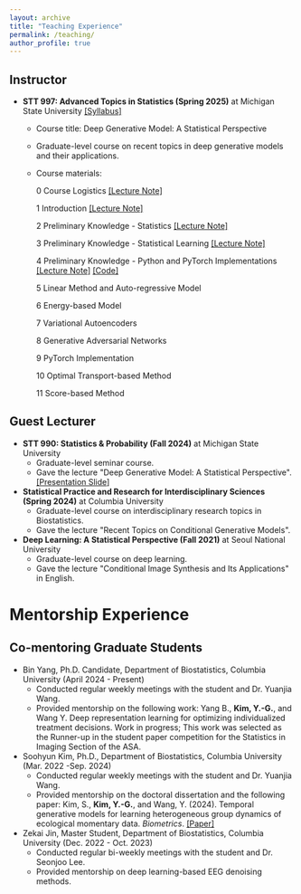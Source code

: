 ```yaml
---
layout: archive
title: "Teaching Experience"
permalink: /teaching/
author_profile: true
---
```


## Instructor
  - **STT 997: Advanced Topics in Statistics (Spring 2025)** at Michigan State University [[Syllabus]](https://github.com/kyg0910/-STT997-Deep-Generative-Model/blob/main/%5BSTT%20997%5D%20Syllabus_SS%202025.pdf)
    - Course title: Deep Generative Model: A Statistical Perspective
    - Graduate-level course on recent topics in deep generative models and their applications.
    - Course materials:
      
      0 Course Logistics [[Lecture Note]](https://github.com/kyg0910/-STT997-Deep-Generative-Model/blob/main/0.%20Course%20Logistics.pdf)
      
      1 Introduction [[Lecture Note]](https://github.com/kyg0910/-STT997-Deep-Generative-Model/blob/main/1.%20Introduction.pdf)
      
      2 Preliminary Knowledge - Statistics [[Lecture Note]](https://github.com/kyg0910/-STT997-Deep-Generative-Model/blob/main/2.%20Preliminary%20Knowledge%20-%20Statistics.pdf)
         
      3 Preliminary Knowledge - Statistical Learning [[Lecture Note]](https://github.com/kyg0910/-STT997-Deep-Generative-Model/blob/main/3.%20Preliminary%20Knowledge%20-%20Statistical%20Learning.pdf)

      4 Preliminary Knowledge - Python and PyTorch Implementations [[Lecture Note]](https://github.com/kyg0910/-STT997-Deep-Generative-Model/blob/main/4.%20Preliminary%20Knowledge%20-%20Python%20and%20PyTorch%20Implementations.pdf) [[Code]](https://github.com/kyg0910/-STT997-Deep-Generative-Model/blob/main/IV.%20Preliminary%20Knowledge%20-%20Python%20and%20PyTorch.ipynb)

      5 Linear Method and Auto-regressive Model

      6 Energy-based Model

      7 Variational Autoencoders

      8 Generative Adversarial Networks

      9 PyTorch Implementation

      10 Optimal Transport-based Method

      11 Score-based Method
    
## Guest Lecturer
  - **STT 990: Statistics & Probability (Fall 2024)** at Michigan State University
    - Graduate-level seminar course.
    - Gave the lecture "Deep Generative Model: A Statistical Perspective". [[Presentation Slide]](https://github.com/kyg0910/kyg0910.github.io/blob/master/_pages/%5BSTT%20990%5D%20Deep%20Generative%20Model_A%20Statistical%20Perspective.pdf)
  - **Statistical Practice and Research for Interdisciplinary Sciences (Spring 2024)** at Columbia University
    - Graduate-level course on interdisciplinary research topics in Biostatistics.
    - Gave the lecture "Recent Topics on Conditional Generative Models".
  - **Deep Learning: A Statistical Perspective (Fall 2021)** at Seoul National University
    - Graduate-level course on deep learning.
    - Gave the lecture "Conditional Image Synthesis and Its Applications" in English.

# Mentorship Experience
      
## Co-mentoring Graduate Students
  - Bin Yang, Ph.D. Candidate, Department of Biostatistics, Columbia University (April 2024 - Present)
    - Conducted regular weekly meetings with the student and Dr. Yuanjia Wang.
    - Provided mentorship on the following work: Yang B., **Kim, Y.-G.**, and Wang Y. Deep representation learning for optimizing individualized treatment decisions. Work in progress; This work was selected as the Runner-up in the student paper competition for the Statistics in Imaging Section of the ASA.
  - Soohyun Kim, Ph.D., Department of Biostatistics, Columbia University (Mar. 2022 -Sep. 2024)
    - Conducted regular weekly meetings with the student and Dr. Yuanjia Wang.
    - Provided mentorship on the doctoral dissertation and the following paper:
      Kim, S., **Kim, Y.-G.**, and Wang, Y. (2024). Temporal generative models for learning heterogeneous group dynamics of ecological momentary data. *Biometrics*. [[Paper]](https://academic.oup.com/biometrics/article/80/4/ujae115/7821109)
  - Zekai Jin, Master Student, Department of Biostatistics, Columbia University (Dec. 2022 - Oct. 2023)
    - Conducted regular bi-weekly meetings with the student and Dr. Seonjoo Lee.
    - Provided mentorship on deep learning-based EEG denoising methods.
